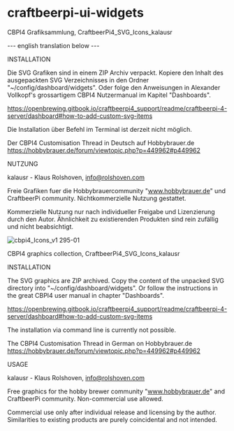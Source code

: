 # craftbeerpi-ui-widgets

CBPI4 Grafiksammlung, CraftbeerPi4_SVG_Icons_kalausr

--- english translation below ---

INSTALLATION

Die SVG Grafiken sind in einem ZIP Archiv verpackt. Kopiere den Inhalt des ausgepackten SVG Verzeichnisses in den Ordner "~/config/dashboard/widgets".
Oder folge den Anweisungen in Alexander Vollkopf's grossartigem CBPI4 Nutzermanual im Kapitel "Dashboards". 

https://openbrewing.gitbook.io/craftbeerpi4_support/readme/craftbeerpi-4-server/dashboard#how-to-add-custom-svg-items

Die Installation über Befehl im Terminal ist derzeit nicht möglich.

Der CBPI4 Customisation Thread in Deutsch auf Hobbybrauer.de
https://hobbybrauer.de/forum/viewtopic.php?p=449962#p449962

NUTZUNG

kalausr - Klaus Rolshoven, info@rolshoven.com

Freie Grafiken fuer die Hobbybrauercommunity "www.hobbybrauer.de" und CraftbeerPi community.
Nichtkommerzielle Nutzung gestattet.

Kommerzielle Nutzung nur nach individueller Freigabe und Lizenzierung durch den Autor. 
Ähnlichkeit zu existierenden Produkten sind rein zufällig und nicht beabsichtigt.

![cbpi4_Icons_v1 295-01](https://github.com/PiBrewing/craftbeerpi-ui-widgets/assets/87930313/542d8168-e6e3-40ab-85e0-42a7e2ba99fe)

CBPI4 graphics collection, CraftbeerPi4_SVG_Icons_kalausr

INSTALLATION

The SVG graphics are ZIP archived. Copy the content of the unpacked SVG directory into "~/config/dashboard/widgets".
Or follow the instructions in the great CBPI4 user manual in chapter "Dashboards".

https://openbrewing.gitbook.io/craftbeerpi4_support/readme/craftbeerpi-4-server/dashboard#how-to-add-custom-svg-items

The installation via command line is currently not possible.

The CBPI4 Customisation Thread in German on Hobbybrauer.de
https://hobbybrauer.de/forum/viewtopic.php?p=449962#p449962

USAGE

kalausr - Klaus Rolshoven, info@rolshoven.com

Free graphics for the hobby brewer community "www.hobbybrauer.de" and CraftbeerPi community.
Non-commercial use allowed.

Commercial use only after individual release and licensing by the author. 
Similarities to existing products are purely coincidental and not intended.
